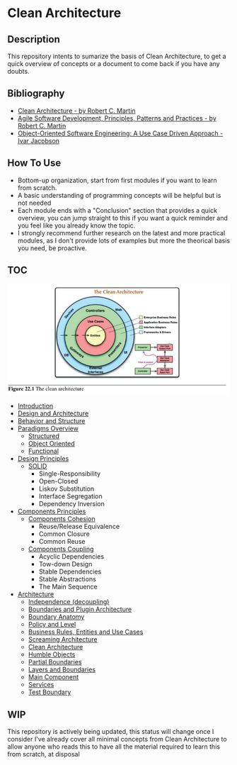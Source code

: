 # Clean Architecture

## Description

This repository intents to sumarize the basis of Clean Architecture, to get a quick overview of concepts or a document to come back if you have any doubts.

## Bibliography

* [Clean Architecture - by Robert C. Martin](https://www.goodreads.com/book/show/18043011-clean-architecture)
* [Agile Software Development, Principles, Patterns and Practices - by Robert C. Martin](https://www.goodreads.com/book/show/84985.Agile_Software_Development_Principles_Patterns_and_Practices)
* [Object-Oriented Software Engineering: A Use Case Driven Approach - Ivar Jacobson](https://www.goodreads.com/book/show/296981.Object_Oriented_Software_Engineering)

## How To Use

* Bottom-up organization, start from first modules if you want to learn from scratch.
* A basic understanding of programming concepts will be helpful but is not needed
* Each module ends with a "Conclusion" section that provides a quick overview, you can jump straight to this if you want a quick reminder and you feel like you already know the topic.
* I strongly recommend further research on the latest and more practical modules, as I don't provide lots of examples but more the theorical basis you need, be proactive.

## TOC

![clean architecture](./architecture/clean-architecture/clean-architecture.png)

* [Introduction](./introduction/README.md)
* [Design and Architecture](./design-and-architecture/README.md)
* [Behavior and Structure](./behavior-and-structure/README.md)
* [Paradigms Overview](./paradigms/README.md)
    * [Structured](./paradigms/structured/README.md)
    * [Object Oriented](./paradigms/object-oriented/README.md)
    * [Functional](./paradigms/functional/README.md)
* [Design Principles](./design-principles/README.md)
    * [SOLID](./design-principles/SOLID/README.md)
        * Single-Responsibility
        * Open-Closed
        * Liskov Substitution
        * Interface Segregation
        * Dependency Inversion
* [Components Principles](./components-principles/README.md)
    * [Components Cohesion](./components-principles/components-cohesion.md)
        * Reuse/Release Equivalence
        * Common Closure
        * Common Reuse
    * [Components Coupling](./components-principles/component-coupling.md)
        * Acyclic Dependencies
        * Tow-down Design
        * Stable Dependencies
        * Stable Abstractions
        * The Main Sequence
* [Architecture](./architecture/README.md)
    * [Independence (decoupling)](./architecture/independence/README.md)
    * [Boundaries and Plugin Architecture](./architecture/boundaries/README.md)
    * [Boundary Anatomy](./architecture/boundary-anatomy/README.md)
    * [Policy and Level](./architecture/policy-level/README.md)
    * [Business Rules, Entities and Use Cases](./architecture/business-rules/README.md)
    * [Screaming Architecture](./architecture/screaming-architecture/README.md)
    * [Clean Architecture](./architecture/clean-architecture/README.md)
    * [Humble Objects](./architecture/humble-objects/README.md)
    * [Partial Boundaries](./architecture/partial-boundaries/README.md)
    * [Layers and Boundaries](./architecture/layers-and-boundaries/README.md)
    * [Main Component](./architecture/main-component/README.md)
    * [Services](./architecture/services/README.md)
    * [Test Boundary](./architecture/test-boundary/README.md)

## WIP

This repository is actively being updated, this status will change once I consider I've already cover all minimal concepts from Clean Architecture to allow anyone who reads this to have all the material required to learn this from scratch, at disposal